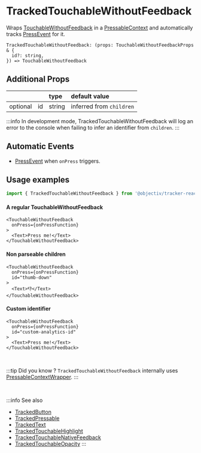 # TrackedTouchableWithoutFeedback

Wraps [TouchableWithoutFeedback](https://reactnative.dev/docs/touchablewithoutfeedback) in a [PressableContext](/taxonomy/reference/location-contexts/PressableContext.md) and automatically tracks [PressEvent](/taxonomy/reference/events/PressEvent.md) for it.

```tsx
TrackedTouchableWithoutFeedback: (props: TouchableWithoutFeedbackProps & {
  id?: string,
}) => TouchableWithoutFeedback
```

## Additional Props
|          |     | type      | default value            | 
|:--------:|:----|:----------|:-------------------------|
| optional | id  | string    | inferred from `children` |

:::info
In development mode, TrackedTouchableWithoutFeedback will log an error to the console when failing to infer an identifier from `children`.
:::

## Automatic Events
- [PressEvent](/taxonomy/reference/events/PressEvent.md) when `onPress` triggers.

## Usage examples

```jsx
import { TrackedTouchableWithoutFeedback } from '@objectiv/tracker-react-native';
```

#### A regular TouchableWithoutFeedback
```tsx
<TouchableWithoutFeedback 
  onPress={onPressFunction}
>
  <Text>Press me!</Text>
</TouchableWithoutFeedback>
```

#### Non parseable children
```tsx
<TouchableWithoutFeedback
  onPress={onPressFunction}
  id="thumb-down"
>
  <Text>👎</Text>
</TouchableWithoutFeedback>
```

#### Custom identifier
```tsx
<TouchableWithoutFeedback
  onPress={onPressFunction}
  id="custom-analytics-id"
>
  <Text>Press me!</Text>
</TouchableWithoutFeedback>
```

<br />

:::tip Did you know ?
`TrackedTouchableWithoutFeedback` internally uses [PressableContextWrapper](/tracking/react/api-reference/locationWrappers/PressableContextWrapper.md).
:::

<br />

:::info See also
- [TrackedButton](/tracking/react-native/api-reference/trackedComponents/TrackedButton.md)
- [TrackedPressable](/tracking/react-native/api-reference/trackedComponents/TrackedPressable.md)
- [TrackedText](/tracking/react-native/api-reference/trackedComponents/TrackedText.md)
- [TrackedTouchableHighlight](/tracking/react-native/api-reference/trackedComponents/TrackedTouchableHighlight.md)
- [TrackedTouchableNativeFeedback](/tracking/react-native/api-reference/trackedComponents/TrackedTouchableNativeFeedback.md)
- [TrackedTouchableOpacity](/tracking/react-native/api-reference/trackedComponents/TrackedTouchableOpacity.md)
:::
